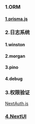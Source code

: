 ### 1.ORM

#### [1.prisma.js](https://www.prisma.io/)

### 2.日志系统

#### 1.winston

#### 2.morgan

#### 3.pino

#### 4.debug



### 3.权限验证

[NextAuth.js](https://next-auth.js.org/)

### [4.NextUI](https://nextui.org/)
